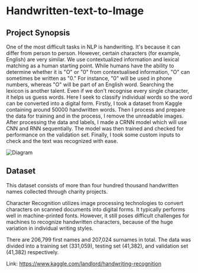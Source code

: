 # Handwritten-text-to-Image

## Project Synopsis
One of the most difficult tasks in NLP is handwriting. It's because it can differ from person to person. However, certain characters (for example, English) are very similar. We use contextualized information and lexical matching as a human starting point.
While humans have the ability to determine whether it is "O" or "0" from contextualised information, "O" can sometimes be written as "0." For instance, "0" will be used in phone numbers, whereas "O" will be part of an English word. Searching the lexicon is another talent. Even if we don't recognise every single character, it helps us guess words.
Here I seek to classify individual words so the word can be converted into a digital form. Firstly, I took a dataset from Kaggle containing around 50000 handwritten words. Then I process and prepare the data for training and in the process, I remove the unreadable images. After processing the data and labels, I made a CRNN model which will use CNN and RNN sequentially. The model was then trained and checked for performance on the validation set. Finally, I took some custom inputs to check and the text was recognized with ease.

![Diagram](https://media.discordapp.net/attachments/764117206350823464/929590539505008650/HTR_Diagram.png?width=860&height=598)

## Dataset

This dataset consists of more than four hundred thousand handwritten names collected through charity projects.

Character Recognition utilizes image processing technologies to convert characters on scanned documents into digital forms. It typically performs well in machine-printed fonts. However, it still poses difficult challenges for machines to recognize handwritten characters, because of the huge variation in individual writing styles.

There are 206,799 first names and 207,024 surnames in total. The data was divided into a training set (331,059), testing set (41,382), and validation set (41,382) respectively.

Link: https://www.kaggle.com/landlord/handwriting-recognition 
